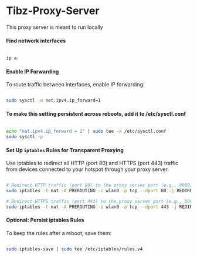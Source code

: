 # Tibz-Proxy-Server

This proxy server is meant to run locally

#### Find network interfaces

```.sh

ip a

```

#### Enable IP Forwarding

To route traffic between interfaces, enable IP forwarding:

```.sh

sudo sysctl -w net.ipv4.ip_forward=1

```

#### To make this setting persistent across reboots, add it to /etc/sysctl.conf

```.sh

echo "net.ipv4.ip_forward = 1" | sudo tee -a /etc/sysctl.conf
sudo sysctl -p


```

#### Set Up `iptables` Rules for Transparent Proxying

Use iptables to redirect all HTTP (port 80) and HTTPS (port 443) traffic from devices connected to your hotspot through your proxy server.

```.sh

# Redirect HTTP traffic (port 80) to the proxy server port (e.g., 8080)
sudo iptables -t nat -A PREROUTING -i wlan0 -p tcp --dport 80 -j REDIRECT --to-port 8080

# Redirect HTTPS traffic (port 443) to the proxy server port (e.g., 8080)
sudo iptables -t nat -A PREROUTING -i wlan0 -p tcp --dport 443 -j REDIRECT --to-port 8080

```

#### Optional: Persist iptables Rules

To keep the rules after a reboot, save them:

```.sh

sudo iptables-save | sudo tee /etc/iptables/rules.v4

```
